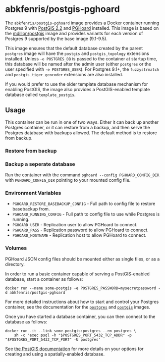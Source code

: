 # abkfenris/postgis-pghoard

The `abkfenris/postgis-pghoard` image provides a Docker container running Postgres 9 with [PostGIS 2.2](http://postgis.net/) and [PGHoard](https://github.com/ohmu/pghoard) installed. This image is based on the [mdillon/postgis](https://hub.docker.com/r/mdillon/postgis/) image and provides variants for each version of Postgres 9 supported by the base image (9.1-9.5).



This image ensures that the default database created by the parent `postgres` image will have the `postgis` and `postgis_topology` extensions installed.  Unless `-e POSTGRES_DB` is passed to the container at startup time, this database will be named after the admin user (either `postgres` or the user specified with `-e POSTGRES_USER`). For Postgres 9.1+, the `fuzzystrmatch` and `postgis_tiger_geocoder` extensions are also installed.

If you would prefer to use the older template database mechanism for enabling PostGIS, the image also provides a PostGIS-enabled template database called `template_postgis`.

## Usage

This container can be run in one of two ways. Either it can back up another Postgres container, or it can restore from a backup, and then serve the Postgres database with backups allowed. The default method is to restore from backup.

### Restore from backup

### Backup a seperate database

Run the container with the command `pghoard --config PGHOARD_CONFIG_DIR` with `PGHOARD_CONFIG_DIR` pointing to your mounted config file.

### Environment Variables

- `PGHOARD_RESTORE_BASEBACKUP_CONFIG` - Full path to config file to restore basebackup from.
- `PGHOARD_RUNNING_CONFIG` - Full path to config file to use while Postgres is running.
- `PGHOARD_USER` - Replication user to allow PGHoard to connect.
- `PGHOARD_PASS` - Replication password to allow PGHoard to connect.
- `PGHOARD_HOSTNAME` - Replication host to allow PGHoard to connect.

### Volumes

PGHoard JSON config files should be mounted either as single files, or as a directory.  


In order to run a basic container capable of serving a PostGIS-enabled database, start a container as follows:

    docker run --name some-postgis -e POSTGRES_PASSWORD=mysecretpassword -d abkfenris/postgis-pghoard

For more detailed instructions about how to start and control your Postgres container, see the documentation for the [`postgres`](https://registry.hub.docker.com/_/postgres/) and [`postgis`](https://hub.docker.com/r/mdillon/postgis/) images.

Once you have started a database container, you can then connect to the database as follows:

    docker run -it --link some-postgis:postgres --rm postgres \
        sh -c 'exec psql -h "$POSTGRES_PORT_5432_TCP_ADDR" -p "$POSTGRES_PORT_5432_TCP_PORT" -U postgres'

See [the PostGIS documentation](http://postgis.net/docs/postgis_installation.html#create_new_db_extensions) for more details on your options for creating and using a spatially-enabled database.
